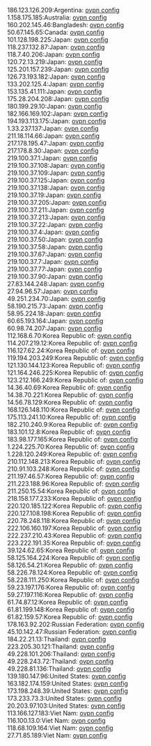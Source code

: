 186.123.126.209:Argentina: [ovpn config](vpn/186_123_126_209.ovpn)  
1.158.175.185:Australia: [ovpn config](vpn/1_158_175_185.ovpn)  
160.202.145.46:Bangladesh: [ovpn config](vpn/160_202_145_46.ovpn)  
50.67.145.65:Canada: [ovpn config](vpn/50_67_145_65.ovpn)  
101.128.198.225:Japan: [ovpn config](vpn/101_128_198_225.ovpn)  
118.237.132.87:Japan: [ovpn config](vpn/118_237_132_87.ovpn)  
118.7.40.206:Japan: [ovpn config](vpn/118_7_40_206.ovpn)  
120.72.13.219:Japan: [ovpn config](vpn/120_72_13_219.ovpn)  
125.201.157.239:Japan: [ovpn config](vpn/125_201_157_239.ovpn)  
126.73.193.182:Japan: [ovpn config](vpn/126_73_193_182.ovpn)  
133.202.125.4:Japan: [ovpn config](vpn/133_202_125_4.ovpn)  
153.135.41.111:Japan: [ovpn config](vpn/153_135_41_111.ovpn)  
175.28.204.208:Japan: [ovpn config](vpn/175_28_204_208.ovpn)  
180.199.29.10:Japan: [ovpn config](vpn/180_199_29_10.ovpn)  
182.166.169.102:Japan: [ovpn config](vpn/182_166_169_102.ovpn)  
194.193.113.175:Japan: [ovpn config](vpn/194_193_113_175.ovpn)  
1.33.237.137:Japan: [ovpn config](vpn/1_33_237_137.ovpn)  
211.18.114.66:Japan: [ovpn config](vpn/211_18_114_66.ovpn)  
217.178.195.47:Japan: [ovpn config](vpn/217_178_195_47.ovpn)  
217.178.8.30:Japan: [ovpn config](vpn/217_178_8_30.ovpn)  
219.100.37.1:Japan: [ovpn config](vpn/219_100_37_1.ovpn)  
219.100.37.108:Japan: [ovpn config](vpn/219_100_37_108.ovpn)  
219.100.37.109:Japan: [ovpn config](vpn/219_100_37_109.ovpn)  
219.100.37.125:Japan: [ovpn config](vpn/219_100_37_125.ovpn)  
219.100.37.138:Japan: [ovpn config](vpn/219_100_37_138.ovpn)  
219.100.37.19:Japan: [ovpn config](vpn/219_100_37_19.ovpn)  
219.100.37.205:Japan: [ovpn config](vpn/219_100_37_205.ovpn)  
219.100.37.211:Japan: [ovpn config](vpn/219_100_37_211.ovpn)  
219.100.37.213:Japan: [ovpn config](vpn/219_100_37_213.ovpn)  
219.100.37.22:Japan: [ovpn config](vpn/219_100_37_22.ovpn)  
219.100.37.4:Japan: [ovpn config](vpn/219_100_37_4.ovpn)  
219.100.37.50:Japan: [ovpn config](vpn/219_100_37_50.ovpn)  
219.100.37.58:Japan: [ovpn config](vpn/219_100_37_58.ovpn)  
219.100.37.67:Japan: [ovpn config](vpn/219_100_37_67.ovpn)  
219.100.37.7:Japan: [ovpn config](vpn/219_100_37_7.ovpn)  
219.100.37.77:Japan: [ovpn config](vpn/219_100_37_77.ovpn)  
219.100.37.90:Japan: [ovpn config](vpn/219_100_37_90.ovpn)  
27.83.144.248:Japan: [ovpn config](vpn/27_83_144_248.ovpn)  
27.94.96.57:Japan: [ovpn config](vpn/27_94_96_57.ovpn)  
49.251.234.70:Japan: [ovpn config](vpn/49_251_234_70.ovpn)  
58.190.215.73:Japan: [ovpn config](vpn/58_190_215_73.ovpn)  
58.95.224.18:Japan: [ovpn config](vpn/58_95_224_18.ovpn)  
60.65.193.164:Japan: [ovpn config](vpn/60_65_193_164.ovpn)  
60.98.74.207:Japan: [ovpn config](vpn/60_98_74_207.ovpn)  
112.168.6.70:Korea Republic of: [ovpn config](vpn/112_168_6_70.ovpn)  
114.207.219.12:Korea Republic of: [ovpn config](vpn/114_207_219_12.ovpn)  
116.127.62.24:Korea Republic of: [ovpn config](vpn/116_127_62_24.ovpn)  
119.194.203.249:Korea Republic of: [ovpn config](vpn/119_194_203_249.ovpn)  
121.130.144.123:Korea Republic of: [ovpn config](vpn/121_130_144_123.ovpn)  
121.164.246.225:Korea Republic of: [ovpn config](vpn/121_164_246_225.ovpn)  
123.212.166.249:Korea Republic of: [ovpn config](vpn/123_212_166_249.ovpn)  
14.36.40.69:Korea Republic of: [ovpn config](vpn/14_36_40_69.ovpn)  
14.38.70.221:Korea Republic of: [ovpn config](vpn/14_38_70_221.ovpn)  
14.56.78.129:Korea Republic of: [ovpn config](vpn/14_56_78_129.ovpn)  
168.126.148.110:Korea Republic of: [ovpn config](vpn/168_126_148_110.ovpn)  
175.113.241.10:Korea Republic of: [ovpn config](vpn/175_113_241_10.ovpn)  
182.210.240.9:Korea Republic of: [ovpn config](vpn/182_210_240_9.ovpn)  
183.101.12.8:Korea Republic of: [ovpn config](vpn/183_101_12_8.ovpn)  
183.98.177.165:Korea Republic of: [ovpn config](vpn/183_98_177_165.ovpn)  
1.224.225.70:Korea Republic of: [ovpn config](vpn/1_224_225_70.ovpn)  
1.228.120.249:Korea Republic of: [ovpn config](vpn/1_228_120_249.ovpn)  
210.112.148.213:Korea Republic of: [ovpn config](vpn/210_112_148_213.ovpn)  
210.91.103.248:Korea Republic of: [ovpn config](vpn/210_91_103_248.ovpn)  
211.197.46.57:Korea Republic of: [ovpn config](vpn/211_197_46_57.ovpn)  
211.223.188.96:Korea Republic of: [ovpn config](vpn/211_223_188_96.ovpn)  
211.250.15.54:Korea Republic of: [ovpn config](vpn/211_250_15_54.ovpn)  
218.158.177.233:Korea Republic of: [ovpn config](vpn/218_158_177_233.ovpn)  
220.120.185.122:Korea Republic of: [ovpn config](vpn/220_120_185_122.ovpn)  
220.127.108.198:Korea Republic of: [ovpn config](vpn/220_127_108_198.ovpn)  
220.78.248.118:Korea Republic of: [ovpn config](vpn/220_78_248_118.ovpn)  
222.106.160.197:Korea Republic of: [ovpn config](vpn/222_106_160_197.ovpn)  
222.237.210.43:Korea Republic of: [ovpn config](vpn/222_237_210_43.ovpn)  
223.222.191.35:Korea Republic of: [ovpn config](vpn/223_222_191_35.ovpn)  
39.124.62.65:Korea Republic of: [ovpn config](vpn/39_124_62_65.ovpn)  
58.125.164.224:Korea Republic of: [ovpn config](vpn/58_125_164_224.ovpn)  
58.126.54.21:Korea Republic of: [ovpn config](vpn/58_126_54_21.ovpn)  
58.226.78.124:Korea Republic of: [ovpn config](vpn/58_226_78_124.ovpn)  
58.228.111.250:Korea Republic of: [ovpn config](vpn/58_228_111_250.ovpn)  
59.23.197.176:Korea Republic of: [ovpn config](vpn/59_23_197_176.ovpn)  
59.27.197.116:Korea Republic of: [ovpn config](vpn/59_27_197_116.ovpn)  
61.74.87.12:Korea Republic of: [ovpn config](vpn/61_74_87_12.ovpn)  
61.81.199.148:Korea Republic of: [ovpn config](vpn/61_81_199_148.ovpn)  
61.82.159.57:Korea Republic of: [ovpn config](vpn/61_82_159_57.ovpn)  
178.163.92.202:Russian Federation: [ovpn config](vpn/178_163_92_202.ovpn)  
45.10.142.47:Russian Federation: [ovpn config](vpn/45_10_142_47.ovpn)  
184.22.21.13:Thailand: [ovpn config](vpn/184_22_21_13.ovpn)  
223.205.30.121:Thailand: [ovpn config](vpn/223_205_30_121.ovpn)  
49.228.101.206:Thailand: [ovpn config](vpn/49_228_101_206.ovpn)  
49.228.243.72:Thailand: [ovpn config](vpn/49_228_243_72.ovpn)  
49.228.81.136:Thailand: [ovpn config](vpn/49_228_81_136.ovpn)  
139.180.147.96:United States: [ovpn config](vpn/139_180_147_96.ovpn)  
163.182.174.159:United States: [ovpn config](vpn/163_182_174_159.ovpn)  
173.198.248.39:United States: [ovpn config](vpn/173_198_248_39.ovpn)  
173.233.73.3:United States: [ovpn config](vpn/173_233_73_3.ovpn)  
20.203.97.103:United States: [ovpn config](vpn/20_203_97_103.ovpn)  
113.166.127.183:Viet Nam: [ovpn config](vpn/113_166_127_183.ovpn)  
116.100.13.0:Viet Nam: [ovpn config](vpn/116_100_13_0.ovpn)  
118.68.109.164:Viet Nam: [ovpn config](vpn/118_68_109_164.ovpn)  
27.71.85.189:Viet Nam: [ovpn config](vpn/27_71_85_189.ovpn)  
